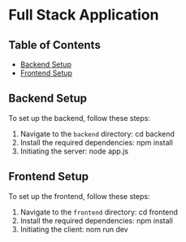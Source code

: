 # Full Stack Application

## Table of Contents
- [Backend Setup](#backend-setup)
- [Frontend Setup](#frontend-setup)

## Backend Setup

To set up the backend, follow these steps:

1. Navigate to the `backend` directory: cd backend
2. Install the required dependencies: npm install
3. Initiating the server: node app.js

## Frontend Setup

To set up the frontend, follow these steps:

1. Navigate to the `frontend` directory: cd frontend
2. Install the required dependencies: npm install
3. Initiating the client: nom run dev
   

